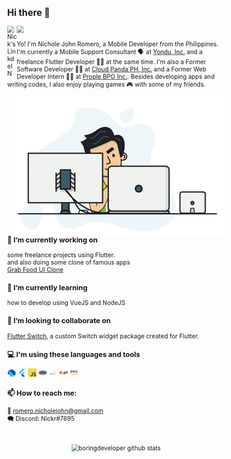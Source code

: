 ## Hi there 👋
<a href="https://www.linkedin.com/in/nichole-john-talban-romero/" target="_blank">
  <img align="left" alt="Nick's LinkdeIN" width="22px" src="https://cdn.jsdelivr.net/npm/simple-icons@v3/icons/linkedin.svg" />
</a>

![](https://visitor-badge.glitch.me/badge?page_id=boringdeveloper.boringdeveloper)

Yo! I'm Nichole John Romero, a Mobile Developer from the Philippines. I'm currently a Mobile Support Consultant :speaking_head: at [Yondu, Inc.](https://www.yondu.com/) and a freelance Flutter Developer :man_office_worker: at the same time. I'm also a Former Software Developer :man_technologist: at [Cloud Panda PH, Inc.](http://www.cloudpanda.ph/) and a Former Web Developer Intern :man_student: at [Prople BPO Inc.](https://www.propleinc.com/). Besides developing apps and writing codes, I also enjoy playing games :video_game: with some of my friends.

<img align="right" alt="GIF" src="https://github.com/boringdeveloper/boringdeveloper/blob/master/developer.gif?raw=true" width="500" height="320" />

### 🔭 I’m currently working on
some freelance projects using Flutter. <br />
and also doing some clone of famous apps <br />
[Grab Food UI Clone](https://github.com/boringdeveloper/GrabFoodUI)

### 🌱 I’m currently learning
how to develop using VueJS and NodeJS

### 👯 I’m looking to collaborate on
[Flutter Switch](https://github.com/boringdeveloper/FlutterSwitch), a custom Switch widget package created for Flutter.

### 💻 I'm using these languages and tools
<code><img height="20" src="https://raw.githubusercontent.com/github/explore/80688e429a7d4ef2fca1e82350fe8e3517d3494d/topics/dart/dart.png"></code>
<code><img height="20" src="https://raw.githubusercontent.com/github/explore/80688e429a7d4ef2fca1e82350fe8e3517d3494d/topics/flutter/flutter.png"></code>
<code><img height="20" src="https://raw.githubusercontent.com/github/explore/80688e429a7d4ef2fca1e82350fe8e3517d3494d/topics/javascript/javascript.png"></code>
<code><img height="20" src="https://raw.githubusercontent.com/github/explore/80688e429a7d4ef2fca1e82350fe8e3517d3494d/topics/php/php.png"></code>
<code><img height="20" src="https://raw.githubusercontent.com/github/explore/80688e429a7d4ef2fca1e82350fe8e3517d3494d/topics/mysql/mysql.png"></code>
<code><img height="20" src="https://raw.githubusercontent.com/github/explore/80688e429a7d4ef2fca1e82350fe8e3517d3494d/topics/git/git.png"></code>
<code><img height="20" src="https://raw.githubusercontent.com/github/explore/80688e429a7d4ef2fca1e82350fe8e3517d3494d/topics/aws/aws.png"></code>

### 📫 How to reach me:
📧 romero.nicholejohn@gmail.com <br />
🗨️ Discord: Nickr#7895

<br />

<p align="center"> <img src="https://github-readme-stats.vercel.app/api?username=boringdeveloper&show_icons=true&theme=dracula" alt="boringdeveloper github stats" /> </p>

